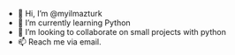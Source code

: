 - 👋 Hi, I’m @myilmazturk
- 🌱 I’m currently learning Python
- 💞️ I’m looking to collaborate on small projects with python
- 📫 Reach me via email.

<!---
myilmazturk/myilmazturk is a ✨ special ✨ repository because its `README.md` (this file) appears on your GitHub profile.
You can click the Preview link to take a look at your changes.
--->

